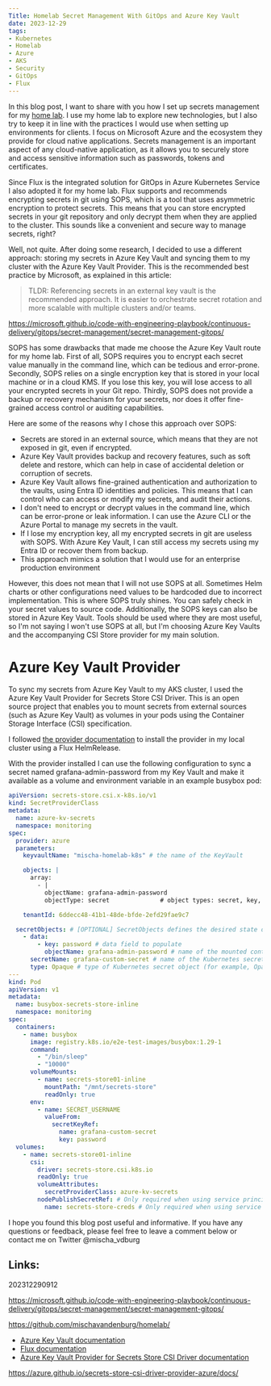 ```yaml
---
Title: Homelab Secret Management With GitOps and Azure Key Vault
date: 2023-12-29
tags:
- Kubernetes
- Homelab
- Azure
- AKS
- Security
- GitOps
- Flux
---
```


In this blog post, I want to share with you how I set up secrets management for my [home lab](https://github.com/mischavandenburg/homelab/). I use my home lab to explore new technologies, but I also try to keep it in line with the practices I would use when setting up environments for clients. I focus on Microsoft Azure and the ecosystem they provide for cloud native applications. Secrets management is an important aspect of any cloud-native application, as it allows you to securely store and access sensitive information such as passwords, tokens and certificates.

Since Flux is the integrated solution for GitOps in Azure Kubernetes Service I also adopted it for my home lab. Flux supports and recommends encrypting secrets in git using SOPS, which is a tool that uses asymmetric encryption to protect secrets. This means that you can store encrypted secrets in your git repository and only decrypt them when they are applied to the cluster. This sounds like a convenient and secure way to manage secrets, right?

Well, not quite. After doing some research, I decided to use a different approach: storing my secrets in Azure Key Vault and syncing them to my cluster with the Azure Key Vault Provider. This is the recommended best practice by Microsoft, as explained in this article:

>TLDR: Referencing secrets in an external key vault is the recommended approach. It is easier to orchestrate secret rotation and more scalable with multiple clusters and/or teams.

https://microsoft.github.io/code-with-engineering-playbook/continuous-delivery/gitops/secret-management/secret-management-gitops/

SOPS has some drawbacks that made me choose the Azure Key Vault route for my home lab. First of all, SOPS requires you to encrypt each secret value manually in the command line, which can be tedious and error-prone. Secondly, SOPS relies on a single encryption key that is stored in your local machine or in a cloud KMS. If you lose this key, you will lose access to all your encrypted secrets in your Git repo. Thirdly, SOPS does not provide a backup or recovery mechanism for your secrets, nor does it offer fine-grained access control or auditing capabilities.

Here are some of the reasons why I chose this approach over SOPS:

* Secrets are stored in an external source, which means that they are not exposed in git, even if encrypted.
* Azure Key Vault provides backup and recovery features, such as soft delete and restore, which can help in case of accidental deletion or corruption of secrets.
* Azure Key Vault allows fine-grained authentication and authorization to the vaults, using Entra ID identities and policies. This means that I can control who can access or modify my secrets, and audit their actions.
* I don't need to encrypt or decrypt values in the command line, which can be error-prone or leak information. I can use the Azure CLI or the Azure Portal to manage my secrets in the vault.
* If I lose my encryption key, all my encrypted secrets in git are useless with SOPS. With Azure Key Vault, I can still access my secrets using my Entra ID or recover them from backup.
* This approach mimics a solution that I would use for an enterprise production environment

However, this does not mean that I will not use SOPS at all. Sometimes Helm charts or other configurations need values to be hardcoded due to incorrect implementation. This is where SOPS truly shines. You can safely check in your secret values to source code. Additionally, the SOPS keys can also be stored in Azure Key Vault. Tools should be used where they are most useful, so I'm not saying I won't use SOPS at all, but I'm choosing Azure Key Vaults and the accompanying CSI Store provider for my main solution.

# Azure Key Vault Provider

To sync my secrets from Azure Key Vault to my AKS cluster, I used the Azure Key Vault Provider for Secrets Store CSI Driver. This is an open source project that enables you to mount secrets from external sources (such as Azure Key Vault) as volumes in your pods using the Container Storage Interface (CSI) specification.

I followed [the provider documentation](https://azure.github.io/secrets-store-csi-driver-provider-azure/docs/) to install the provider in my local cluster using a Flux HelmRelease.

With the provider installed I can use the following configuration to sync a secret named grafana-admin-password from my Key Vault and make it available as a volume and environment variable in an example busybox pod:


```yaml
apiVersion: secrets-store.csi.x-k8s.io/v1
kind: SecretProviderClass
metadata:
  name: azure-kv-secrets
  namespace: monitoring
spec:
  provider: azure
  parameters:
    keyvaultName: "mischa-homelab-k8s" # the name of the KeyVault

    objects: |
      array:
        - |
          objectName: grafana-admin-password
          objectType: secret              # object types: secret, key, or cert

    tenantId: 6ddecc48-41b1-48de-bfde-2efd29fae9c7

  secretObjects: # [OPTIONAL] SecretObjects defines the desired state of synced Kubernetes secret objects
    - data:
        - key: password # data field to populate
          objectName: grafana-admin-password # name of the mounted content to sync; this could be the object name or the object alias
      secretName: grafana-custom-secret # name of the Kubernetes secret object
      type: Opaque # type of Kubernetes secret object (for example, Opaque, kubernetes.io/tls)
---
kind: Pod
apiVersion: v1
metadata:
  name: busybox-secrets-store-inline
  namespace: monitoring
spec:
  containers:
    - name: busybox
      image: registry.k8s.io/e2e-test-images/busybox:1.29-1
      command:
        - "/bin/sleep"
        - "10000"
      volumeMounts:
        - name: secrets-store01-inline
          mountPath: "/mnt/secrets-store"
          readOnly: true
      env:
        - name: SECRET_USERNAME
          valueFrom:
            secretKeyRef:
              name: grafana-custom-secret
              key: password
  volumes:
    - name: secrets-store01-inline
      csi:
        driver: secrets-store.csi.k8s.io
        readOnly: true
        volumeAttributes:
          secretProviderClass: azure-kv-secrets
        nodePublishSecretRef: # Only required when using service principal mode
          name: secrets-store-creds # Only required when using service principal mode. The name of the Kubernetes secret that contains the service principal credentials to access keyvault.
```

I hope you found this blog post useful and informative. If you have any questions or feedback, please feel free to leave a comment below or contact me on Twitter @mischa_vdburg

## Links:

202312290912

https://microsoft.github.io/code-with-engineering-playbook/continuous-delivery/gitops/secret-management/secret-management-gitops/

https://github.com/mischavandenburg/homelab/


- [Azure Key Vault documentation](https://docs.microsoft.com/en-us/azure/key-vault/)
- [Flux documentation](https://fluxcd.io/docs/)
- [Azure Key Vault Provider for Secrets Store CSI Driver documentation](https://learn.microsoft.com/en-us/azure/aks/csi-secrets-store-driver)

https://azure.github.io/secrets-store-csi-driver-provider-azure/docs/

